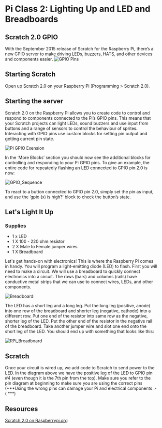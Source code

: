 # Pi Class 2: Lighting Up and LED and Breadboards
## Scratch 2.0 GPIO

With the September 2015 release of Scratch for the Raspberry Pi,  there’s a new GPIO server to make driving LEDs, buzzers, HATS, and other devices and components easier.
![GPIO Pins](https://i.stack.imgur.com/yWGmW.png)
## Starting Scratch
Open up Scratch 2.0 on your Raspberry Pi (Programming > Scratch 2.0).

## Starting the server
Scratch 2.0 on the Raspberry Pi allows you to create code to control and respond to components connected to the Pi’s GPIO pins. This means that your Scratch projects can light LEDs, sound buzzers and use input from buttons and a range of sensors to control the behaviour of sprites. Interacting with GPIO pins use custom blocks for setting pin output and getting current pin state.

![Pi GPIO Exension](https://www.raspberrypi.org/app/uploads/2017/06/extension.png)

In the ‘More Blocks’ section you should now see the additional blocks for controlling and responding to your Pi GPIO pins. To give an example, the entire code for repeatedly flashing an LED connected to GPIO pin 2.0 is now:

![GPIO_Sequence](https://www.raspberrypi.org/app/uploads/2017/06/led.png)

To react to a button connected to GPIO pin 2.0, simply set the pin as input, and use the ‘gpio (x) is high?’ block to check the button’s state.

## Let's Light It Up
### Supplies
- 1 x LED
- 1 X 100 - 220 ohm resistor
- 2 X Male to Female jumper wires
- 1 X Breadboard

Let's get hands-on with electronics! This is where the Raspberry Pi comes in handy. You will program a light-emitting diode (LED) to flash. First you will need to make a circuit.
We will use a breadboard to quickly connect electronics into a circuit. The rows (bars) and columns (rails) have conductive metal strips that we can use to connect wires, LEDs, and other components.

![Breadboard](https://image.ibb.co/iepjSw/Screen_Shot_2017_12_07_at_10_01_07_AM.png)

The LED has a short leg and a long leg. Put the long leg (positive, anode) into one row of the breadboard and shorter leg (negative, cathode) into a different row. Put one end of the resistor into same row as the negative, shorter leg of the LED. Put the other end of the resistor in the negative rail of the breadboard. Take another jumper wire and slot one end onto the short leg of the LED. You should end up with something that looks like this:

![RPi_Breadboard](https://image.ibb.co/dhBW7w/RPi_LED_bb2.png)

## Scratch
Once your circuit is wired up, we add code to Scratch to send power to the LED. In the diagram above we have the positive leg of the LED to GPIO pin #4 (even though it is the 7th pin from the top). Make sure you refer to the pin diagram at beginning to make sure you are using the correct pins (***Using the wrong pins can damage your Pi and electrical components :-( ***)



## Resources
[Scratch 2.0 on Raspberrypi.org](https://www.raspberrypi.org/blog/scratch-2-raspberry-pi/)
